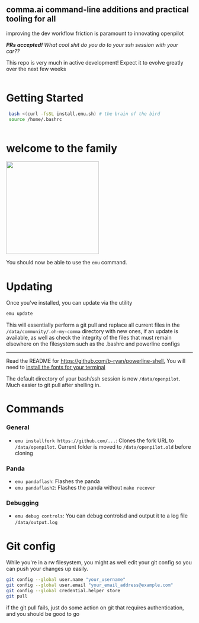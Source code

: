 ## comma.ai command-line additions and practical tooling for all

improving the dev workflow friction is paramount to innovating openpilot

***PRs accepted!** What cool shit do you do to your ssh session with your car??*

This repo is very much in active development! Expect it to evolve greatly over the next few weeks

<img src="https://emu.bz/xmf" alt="" />

# Getting Started

```bash
 bash <(curl -fsSL install.emu.sh) # the brain of the bird
 source /home/.bashrc
```

<img src="https://thumbs.gfycat.com/DopeyHairyGeese-size_restricted.gif" alt ="" />

# welcome to the family

<img src="https://emu.bz/gay" alt="" height="250px" />

You should now be able to use the `emu` command.

# Updating

Once you've installed, you can update via the utility

```bash
emu update
```

This will essentially perform a git pull and replace all current files in the `/data/community/.oh-my-comma` directory with new ones, if an update is available, as well as check the integrity of the files that must remain elsewhere on the filesystem such as the .bashrc and powerline configs

---
Read the README for <https://github.com/b-ryan/powerline-shell.> You will need to [install the fonts for your terminal](https://github.com/powerline/fonts)

The default directory of your bash/ssh session is now `/data/openpilot`. Much easier to git pull after shelling in.

# Commands

### General

- `emu installfork https://github.com/...`: Clones the fork URL to `/data/openpilot`. Current folder is moved to `/data/openpilot.old` before cloning

### Panda

- `emu pandaflash`: Flashes the panda
- `emu pandaflash2`: Flashes the panda without `make recover`

### Debugging

- `emu debug controls`: You can debug controlsd and output it to a log file `/data/output.log`

# Git config

While you're in a rw filesystem, you might as well edit your git config so you can push your changes up easily.

```bash
git config --global user.name "your_username"
git config --global user.email "your_email_address@example.com"
git config --global credential.helper store
git pull
```

if the git pull fails, just do some action on git that requires authentication, and you should be good to go
